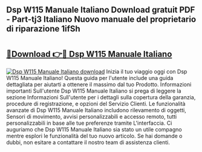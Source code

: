 ## Dsp W115 Manuale Italiano Download gratuit PDF - Part-tj3 Italiano Nuovo manuale del proprietario di riparazione 1ifSh

# <h2><a href="http://dfbgpv.blite.top/?on=Dsp+W115+Manuale+Italiano">🔗Download 👉🔴 Dsp W115 Manuale Italiano</a></h2>

[![Dsp W115 Manuale Italiano download](https://i.imgur.com/lujVjoI.png)](http://dfbgpv.blite.top/?on=Dsp+W115+Manuale+Italiano)
Inizia il tuo viaggio oggi con Dsp W115 Manuale Italiano! Questa guida per l'utente include una guida dettagliata per aiutarti a ottenere il massimo dal tuo Prodotto. Informazioni importanti Sull'utente Dsp W115 Manuale Italiano si prega di leggere la sezione Informazioni Sull'utente per i dettagli sulla copertura della garanzia, procedure di registrazione, e opzioni del Servizio Clienti. Le funzionalità avanzate di Dsp W115 Manuale Italiano includono rilevamento di oggetti, Sensori di movimento, avvisi personalizzabili e accesso remoto, tutti personalizzabili in base alle tue preferenze tramite L'interfaccia. Ci auguriamo che Dsp W115 Manuale Italiano sia stato un utile compagno mentre esplori le funzionalità del tuo nuovo articolo. Se hai domande o dubbi, non esitare a contattare il nostro team di assistenza clienti.
